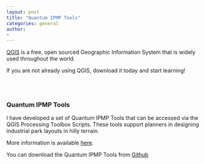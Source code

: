 ```yaml
---
layout: post
title: "Quantum IPMP Tools"
categories: general
author:
- 
---
```


[QGIS](https://www.qgis.org) is a free, open sourced Geographic Information System that is widely used throughout the world.

If you are not already using QGIS, download it today and start learning!  

<br> <br>

### Quantum IPMP Tools

I have developed a set of Quantum IPMP Tools that can be accessed via the QGIS Processing Toolbox Scripts.  These tools support planners in designing industrial park layouts in hilly terrain.

More information is available [here](/resources.md).

You can download the Quantum IPMP Tools from [Github](https://github.com/ebhoward/QuantumIPMPTools)
